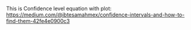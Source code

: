 This is Confidence level equation with plot:
https://medium.com/@ibtesamahmex/confidence-intervals-and-how-to-find-them-42fe4e0900c3